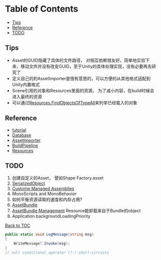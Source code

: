 
Table of Contents
=================

* [Tips](#tips)
* [Reference](#reference)
* [TODO](#todo)

Tips
----

* Asset的GUID隐藏了具体的文件路径， 对相互依赖很友好。简单地实验下来，移动文件并没有改变GUID，至于Unity的具体处理实现，没有必要再去研究了
* 定义自己的的AssetImporter是很有意思的，可以方便的从其他格式适配到Unity内置格式
* Scene引用的对象和Resources里面的资源， 为了减小内容，在build时候会进入最终的资源
* 可以通过[Resources.FindObjectsOfTypeAll](https://docs.unity3d.com/ScriptReference/Resources.FindObjectsOfTypeAll.html)来列举已经载入的对象

Reference
---------

* [tutorial](https://learn.unity.com/tutorial/assets-resources-and-assetbundles#5c7f8528edbc2a002053b5a5)
* [Database](https://docs.unity3d.com/Manual/AssetDatabase.html)
* [AssetImporter](https://docs.unity3d.com/Manual/ScriptedImporters.html)
* [BuildPipeline](https://docs.unity3d.com/Manual/BuildPlayerPipeline.html)
* [Resources](https://docs.unity3d.com/ScriptReference/Resources.html)

TODO
-----

1. 创建自定义的Asset， 譬如Shape Factory.asset
2. [SerializedObject](https://docs.unity3d.com/ScriptReference/SerializedObject.html)
3. [Custome Managed Assemblies](https://docs.unity3d.com/Manual/ScriptCompilationAssemblyDefinitionFiles.html)
4. MonoScripts and MonoBehavior
5. 如何平衡资源读取的速度和内存占用?
6. [AssetBundle](https://docs.unity3d.com/Manual/AssetBundlesIntro.html)
7. [AssetBundle Management](https://docs.unity3d.com/Manual/AssetBundles-Native.html) Resource能卸载来自于Bundle的object
8. Application.backgroundLoadingPriority

[Back to TOC](#table-of-contents)

```csharp
public static void LogMessage(string msg)
{
    WriteMessage?.Invoke(msg);
}
// null conditional operator (?.) short-circuits
```

